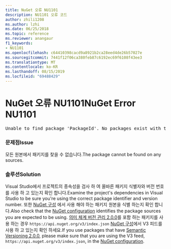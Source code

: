 ```yaml
---
title: NuGet 오류 NU1101
description: NU1101 오류 코드
author: zhili1208
ms.author: lzhi
ms.date: 06/25/2018
ms.topic: reference
ms.reviewer: anangaur
f1_keywords:
- NU1101
ms.openlocfilehash: c64410398cacd9a8921b2ca28eed4de26b57027e
ms.sourcegitcommit: 7441f12f06ca380feb87c6192ec69f6108f43ee3
ms.translationtype: MT
ms.contentlocale: ko-KR
ms.lasthandoff: 08/15/2019
ms.locfileid: "69488429"
---
```

# <a name="nuget-error-nu1101"></a><span data-ttu-id="6d0d1-103">NuGet 오류 NU1101</span><span class="sxs-lookup"><span data-stu-id="6d0d1-103">NuGet Error NU1101</span></span>

<pre>Unable to find package 'PackageId'. No packages exist with this id in source(s): 'sourceA', 'sourceB', 'sourceC'</pre>

### <a name="issue"></a><span data-ttu-id="6d0d1-104">문제점</span><span class="sxs-lookup"><span data-stu-id="6d0d1-104">Issue</span></span>
<span data-ttu-id="6d0d1-105">모든 원본에서 패키지를 찾을 수 없습니다.</span><span class="sxs-lookup"><span data-stu-id="6d0d1-105">The package cannot be found on any sources.</span></span>

### <a name="solution"></a><span data-ttu-id="6d0d1-106">솔루션</span><span class="sxs-lookup"><span data-stu-id="6d0d1-106">Solution</span></span>
<span data-ttu-id="6d0d1-107">Visual Studio에서 프로젝트의 종속성을 검사 하 여 올바른 패키지 식별자와 버전 번호를 사용 하 고 있는지 확인 합니다.</span><span class="sxs-lookup"><span data-stu-id="6d0d1-107">Examine the project's dependencies in Visual Studio to be sure you're using the correct package identifier and version number.</span></span> <span data-ttu-id="6d0d1-108">또한 [NuGet 구성](../../consume-packages/Configuring-NuGet-Behavior.md) 에서 사용 해야 하는 패키지 원본을 식별 하는지 확인 합니다.</span><span class="sxs-lookup"><span data-stu-id="6d0d1-108">Also check that the [NuGet configuration](../../consume-packages/Configuring-NuGet-Behavior.md) identifies the package sources you are expected to be using.</span></span> <span data-ttu-id="6d0d1-109">[의미 체계 버전 관리 2.0.0](../../concepts/package-versioning.md#semantic-versioning-200)를 포함 하는 패키지를 사용 하는 경우 `https://api.nuget.org/v3/index.json` [NuGet 구성](../../consume-packages/Configuring-NuGet-Behavior.md)에서 V3 피드를 사용 하 고 있는지 확인 하세요.</span><span class="sxs-lookup"><span data-stu-id="6d0d1-109">If you use packages that have [Semantic Versioning 2.0.0](../../concepts/package-versioning.md#semantic-versioning-200), please make sure that you are using the V3 feed, `https://api.nuget.org/v3/index.json`, in the [NuGet configuration](../../consume-packages/Configuring-NuGet-Behavior.md).</span></span>
